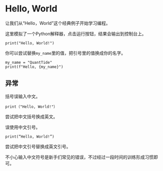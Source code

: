 # Hello, World

让我们从“Hello，World”这个经典例子开始学习编程。

这里模拟了一个Python解释器，点击运行按钮，结果会输出到控制台上。

```{code-cell} python
print("Hello, World!")
```

你可以尝试替换`my_name`里的值，把引号里的值换成你的名字。

```{code-cell} python
my_name = "QuantTide"
print(f"Hello, {my_name}")
```

## 异常

括号误输入中文。

```{code-cell} python
print（"Hello, World!"）
```

尝试把中文括号换成英文。

误使用中文引号。

```{code-cell} python
print(“Hello, World!”)
```

尝试把中文引号替换成英文引号。

不小心输入中文符号是新手们常见的错误，不过经过一段时间的训练形成习惯即可。
